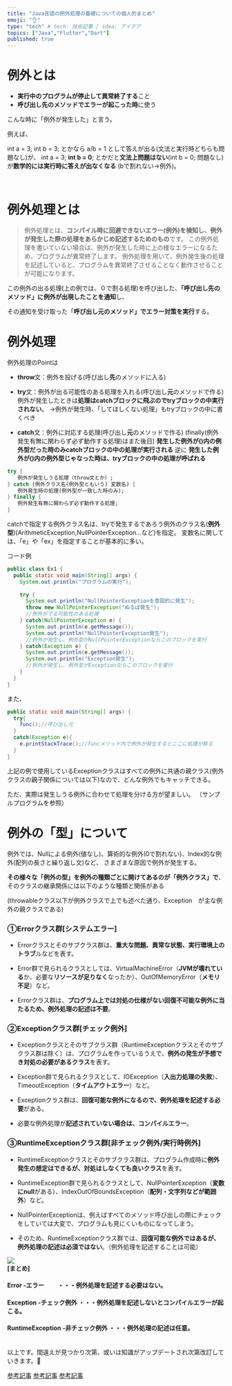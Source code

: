 ```yaml
---
title: "Java言語の例外処理の基礎についての個人的まとめ"
emoji: "👌"
type: "tech" # tech: 技術記事 / idea: アイデア
topics: ["Java","Flutter","Dart"]
published: true
---
```

# 例外とは
- **実行中のプログラムが停止して異常終了する**こと
- **呼び出し先のメソッドでエラーが起こった時**に使う

こんな時に「例外が発生した」と言う。

例えば、

int a = 3; int b = 3;
とかなら a/b = 1 として答えが出る(文法と実行時どちらも問題なし)が、
int a = 3; **int b = 0**;
とかだと**文法上問題はない**(int b = 0; 問題なし)が**数学的には実行時に答えが出なくなる**
(bで割れない→例外)。

<br>

# 例外処理とは
>例外処理とは、**コンパイル時に回避できないエラー(例外)を検知し、例外が発生した際の処理をあらかじめ記述するためのもの**です。
この例外処理を書いていない場合は、例外が発生した時に上の様なエラーになるため、プログラムが異常終了します。
例外処理を用いて、例外発生後の処理を記述していると、プログラムを異常終了させることなく動作させることが可能になります。

この例外の出る処理(上の例では、０で割る処理)を呼び出した、**「呼び出し先のメソッド」に例外が出現したことを通知**し、

その通知を受け取った「**呼び出し元のメソッド」でエラー対策を実行**する。

# 例外処理
例外処理のPointは
- **throw**文：例外を投げる(呼び出し**先**のメソッドに入る)

- **try**文：例外が出る可能性のある処理を入れる(呼び出し**元**のメソッドで作る)
例外が発生したときは**処理はcatchブロックに飛ぶのでtryブロックの中実行されない**。
→例外が発生時、「してほしくない処理」もtryブロックの中に書くべき

- **catch**文：例外に対応する処理(呼び出し**元**のメソッドで作る)
(finally(例外発生有無に関わらず必ず動作する処理)はまた後日)
**発生した例外が()内の例外型だった時のみcatchブロックの中の処理が実行される**
逆に
**発生した例外が()内の例外型じゃなった時は、tryブロックの中の処理が呼ばれる**

```dart
try {
　　例外が発生しうる処理（throw文とか）;
} catch (例外クラス名(例外型ともいう) 変数名) {
　　例外発生時の処理(例外型が一致した時のみ);
} finally {
　　例外発生有無に関わらず必ず動作する処理;
}
```

catchで指定する例外クラス名は、tryで発生するであろう例外のクラス名(**例外型**)(ArithmeticException,NullPointerException...など)を指定。
変数名に関しては、「e」や「ex」を指定することが基本的に多い。

コード例
```java
public class Ex1 {
  public static void main(String[] args) {
    System.out.println("プログラムの実行");
    
    try {
      System.out.println("NullPointerExceptionを意図的に発生");
      throw new NullPointerException("ぬるぽ発生");
      //例外がでる可能性のある処理
    } catch(NullPointerException e) {
      System.out.println(e.getMessage());
      System.out.println("NullPointerException発生");
      //例外が発生し、例外型がNullPointerExceptionならこのブロックを実行
    } catch(Exception e) {
      System.out.println(e.getMessage());
      System.out.println("Exception発生");
      //例外が発生し、例外型がExceptionならこのブロックを実行
    }
  }
}
```
また、
```java
public static void main(String[] args) {
  try{
    func();//呼び出し元
  }
  catch(Exception e){
    e.printStackTrace();//funcメソッド内で例外が発生するとここに処理が移る
  }
}
```
上記の例で使用しているExceptionクラスはすべての例外に共通の親クラス(例外クラスの親子関係については以下)なので、どんな例外でもキャッチできる。

ただ、実際は発生しうる例外に合わせて処理を分ける方が望ましい。
（サンプルプログラムを参照）


# 例外の「型」について
例外では、Nullによる例外(値なし)、算術的な例外(0で割れない)、Index的な例外(配列の長さと繰り返し文)など、
さまざまな原因で例外が発生する。

**その様々な「例外の型」を例外の種類ごとに開けてあるのが「例外クラス」で**、そのクラスの継承関係には以下のような種類と関係がある

(throwableクラス以下が例外クラスで上でも述べた通り、Exception　が主な例外の親クラスである)

### ①Errorクラス群[システムエラー]
- Errorクラスとそのサブクラス群は、**重大な問題、異常な状態、実行環境上のトラブ**ルなどを表す。

- Error群で見られるクラスとしては、VirtualMachineError（**JVMが壊れている**か、必要な**リソースが足りなく**なったか）、OutOfMemoryError（**メモリ不足**）など。

- Errorクラス群は、**プログラム上では対処の仕様がない回復不可能な例外に当たるため、例外処理の記述は不要**。

### ②Exceptionクラス群[チェック例外]
- Exceptionクラスとそのサブクラス群（RuntimeExceptionクラスとそのサブクラス群は除く）は、プログラムを作っているうえで、**例外の発生が予想でき対処の必要があるクラス**を表す。

- Exception群で見られるクラスとして、IOException（**入出力処理の失敗**）、TimeoutException（**タイムアウトエラー**）など。

- Exceptionクラス群は、**回復可能な例外になるので、例外処理を記述する必要**がある。

- 必要な例外処理が**記述されていない場合は、コンパイルエラー**。

### ③RuntimeExceptionクラス群[非チェック例外/実行時例外]

- RuntimeExceptionクラスとそのサブクラス群は、プログラム作成時に**例外発生の想定はできるが、対処はしなくても良いクラス**を表す。

- RuntimeException群で見られるクラスとして、NullPointerException（**変数にnull**がある）、IndexOutOfBoundsException（**配列・文字列などが範囲外**）など。

- NullPointerExceptionは、例えばすべてのメソッド呼び出しの際にチェックをしていては大変で、プログラムも見にくいものになってしまう。

- そのため、RuntimeExceptionクラス群では、**回復可能な例外ではあるが、例外処理の記述は必須ではない**。（例外処理を記述することは可能）


![](https://forward-soft.co.jp/admin/assets/upload/blog/99c074530ebdaeb81c338cf2b96572f7.png)
<br>
**[まとめ]**

#### Error            ‐エラー　　 ・・・例外処理を記述する必要はない。
#### Exception        ‐チェック例外	・・・例外処理を記述しないとコンパイルエラーが起こる。
#### RuntimeException ‐非チェック例外	・・・例外処理の記述は任意。

<br>
以上です。間違えが見つかり次第、或いは知識がアップデートされ次第改訂していきます。🙏

[参考記事](https://workteria.forward-soft.co.jp/blog/detail/10173)
[参考記事](https://snome.jp/programming/java-intro-12/)
[参考記事](https://techacademy.jp/magazine/19045)